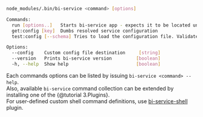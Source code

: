 
```bash
node_modules/.bin/bi-service <command> [options]

Commands:
  run [options..]   Starts bi-service app - expects it to be located under cwd   [aliases: start, serve]
  get:config [key]  Dumbs resolved service configuration
  test:config [--schema] Tries to load the configuration file. Validates configuration.

Options:
  --config    Custom config file destination     [string]
  --version   Prints bi-service version         [boolean]
  -h, --help  Show help                         [boolean]

```

Each commands options can be listed by issuing `bi-service <command> --help`.  
Also, available `bi-service` command collection can be extended by installing one of the {@tutorial 3.Plugins}.  
For user-defined custom shell command definitions, use [bi-service-shell](https://github.com/BohemiaInteractive/bi-service-shell) plugin.  
